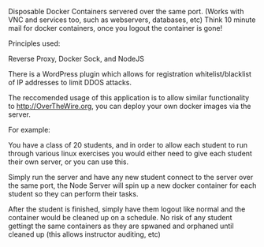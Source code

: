 Disposable Docker Containers servered over the same port. (Works with VNC and services too, such as webservers, databases, etc) Think 10 minute mail for docker containers, once you logout the container is gone!

Principles used:

Reverse Proxy, Docker Sock, and NodeJS

There is a WordPress plugin which allows for registration whitelist/blacklist of IP addresses to limit DDOS attacks.

The reccomended usage of this application is to allow similar functionality to http://OverTheWire.org, you can deploy your own docker images via the server. 

For example: 

You have a class of 20 students, and in order to allow each student to run through various linux exercises you would either need to give each student their own server, or you can use this. 

Simply run the server and have any new student connect to the server over the same port, the Node Server will spin up a new docker container for each student so they can perform their tasks. 

After the student is finished, simply have them logout like normal and the container would be cleaned up on a schedule. No risk of any student gettingt the same containers as they are spwaned and orphaned until cleaned up (this allows instructor auditing, etc)

